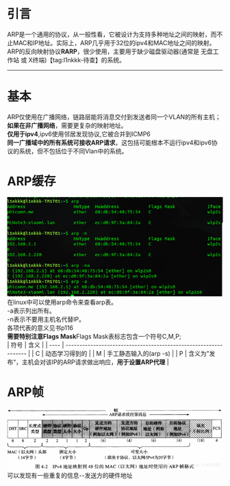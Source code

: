 
# 引言
ARP是一个通用的协议，从一般性看，它被设计为支持多种地址之间的映射，而不止MAC和IP地址。实际上，ARP几乎用于32位的ipv4和MAC地址之间的映射。<br>
ARP的反向映射协议**RARP**，很少使用，主要用于缺少磁盘驱动器(通常是 无盘工作站 或 X终端)【tag:l1nkkk-待查】的系统。<br>

------------
# 基本

ARP仅使用在广播网络，链路层能将消息交付到发送者同一个VLAN的所有主机；**如果在非广播网络**，需要更复杂的映射地址。<br>
**仅用于ipv4**,ipv6使用邻居发现协议,它被合并到ICMP6  
**同一广播域中的所有系统可接收ARP请求**，这包括可能根本不运行ipv4和ipv6协议的系统，但不包括位于不同Vlan中的系统。<br>

# ARP缓存

![arp]( ../img/2.png)<br>
在linux中可以使用arp命令来查看arp表。<br>
-a表示列出所有。  
-n表示不要用主机名代替IP。  
各项代表的意义见书p116  
**需要特别注意Flags Mask**Flags Mask表标志包含一个符号C,M,P;  
| 符号 | 含义                                                             |
| ---- | ---------------------------------------------------------------- |
| C    | 动态学习得到的                                                   |
| M    | 手工静态输入的(arp -s)                                           |
| P    | 含义为”发布“，主机会对该IP的ARP请求做出响应，**用于设置ARP代理** |
# ARP帧
![arp](../img/20190717093225138.png "arp帧")  
可以发现有一些重复的信息--发送方的硬件地址
